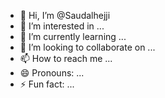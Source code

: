 - 👋 Hi, I’m @Saudalhejji
- 👀 I’m interested in ...
- 🌱 I’m currently learning ...
- 💞️ I’m looking to collaborate on ...
- 📫 How to reach me ...
- 😄 Pronouns: ...
- ⚡ Fun fact: ...

<!---
Saudalhejji/Saudalhejji is a ✨ special ✨ repository because its `README.md` (this file) appears on your GitHub profile.
You can click the Preview link to take a look at your changes.
--->
